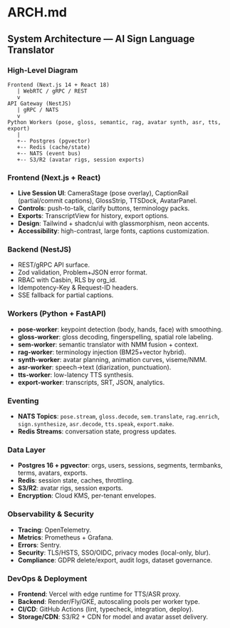 # ARCH.md

## System Architecture — AI Sign Language Translator

### High-Level Diagram
```
Frontend (Next.js 14 + React 18)
   | WebRTC / gRPC / REST
   v
API Gateway (NestJS)
   | gRPC / NATS
   v
Python Workers (pose, gloss, semantic, rag, avatar synth, asr, tts, export)
   |
   +-- Postgres (pgvector)
   +-- Redis (cache/state)
   +-- NATS (event bus)
   +-- S3/R2 (avatar rigs, session exports)
```

### Frontend (Next.js + React)
- **Live Session UI**: CameraStage (pose overlay), CaptionRail (partial/commit captions), GlossStrip, TTSDock, AvatarPanel.  
- **Controls**: push-to-talk, clarify buttons, terminology packs.  
- **Exports**: TranscriptView for history, export options.  
- **Design**: Tailwind + shadcn/ui with glassmorphism, neon accents.  
- **Accessibility**: high-contrast, large fonts, captions customization.  

### Backend (NestJS)
- REST/gRPC API surface.  
- Zod validation, Problem+JSON error format.  
- RBAC with Casbin, RLS by org_id.  
- Idempotency-Key & Request-ID headers.  
- SSE fallback for partial captions.  

### Workers (Python + FastAPI)
- **pose-worker**: keypoint detection (body, hands, face) with smoothing.  
- **gloss-worker**: gloss decoding, fingerspelling, spatial role labeling.  
- **sem-worker**: semantic translator with NMM fusion + context.  
- **rag-worker**: terminology injection (BM25+vector hybrid).  
- **synth-worker**: avatar planning, animation curves, viseme/NMM.  
- **asr-worker**: speech→text (diarization, punctuation).  
- **tts-worker**: low-latency TTS synthesis.  
- **export-worker**: transcripts, SRT, JSON, analytics.  

### Eventing
- **NATS Topics**: `pose.stream`, `gloss.decode`, `sem.translate`, `rag.enrich`, `sign.synthesize`, `asr.decode`, `tts.speak`, `export.make`.  
- **Redis Streams**: conversation state, progress updates.  

### Data Layer
- **Postgres 16 + pgvector**: orgs, users, sessions, segments, termbanks, terms, avatars, exports.  
- **Redis**: session state, caches, throttling.  
- **S3/R2**: avatar rigs, session exports.  
- **Encryption**: Cloud KMS, per-tenant envelopes.  

### Observability & Security
- **Tracing**: OpenTelemetry.  
- **Metrics**: Prometheus + Grafana.  
- **Errors**: Sentry.  
- **Security**: TLS/HSTS, SSO/OIDC, privacy modes (local-only, blur).  
- **Compliance**: GDPR delete/export, audit logs, dataset governance.  

### DevOps & Deployment
- **Frontend**: Vercel with edge runtime for TTS/ASR proxy.  
- **Backend**: Render/Fly/GKE, autoscaling pools per worker type.  
- **CI/CD**: GitHub Actions (lint, typecheck, integration, deploy).  
- **Storage/CDN**: S3/R2 + CDN for model and avatar asset delivery.  
